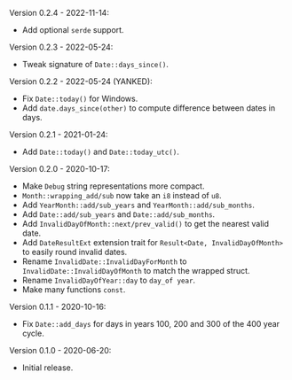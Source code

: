 Version 0.2.4 - 2022-11-14:
  * Add optional `serde` support.

Version 0.2.3 - 2022-05-24:
  * Tweak signature of `Date::days_since()`.

Version 0.2.2 - 2022-05-24 (YANKED):
  * Fix `Date::today()` for Windows.
  * Add `date.days_since(other)` to compute difference between dates in days.

Version 0.2.1 - 2021-01-24:
  * Add `Date::today()` and `Date::today_utc()`.

Version 0.2.0 - 2020-10-17:
  * Make `Debug` string representations more compact.
  * `Month::wrapping_add/sub` now take an `i8` instead of `u8`.
  * Add `YearMonth::add/sub_years` and `YearMonth::add/sub_months`.
  * Add `Date::add/sub_years` and `Date::add/sub_months`.
  * Add `InvalidDayOfMonth::next/prev_valid()` to get the nearest valid date.
  * Add `DateResultExt` extension trait for `Result<Date, InvalidDayOfMonth>` to easily round invalid dates.
  * Rename `InvalidDate::InvalidDayForMonth` to `InvalidDate::InvalidDayOfMonth` to match the wrapped struct.
  * Rename `InvalidDayOfYear::day` to `day_of year`.
  * Make many functions `const`.

Version 0.1.1 - 2020-10-16:
  * Fix `Date::add_days` for days in years 100, 200 and 300 of the 400 year cycle.

Version 0.1.0 - 2020-06-20:
  * Initial release.
